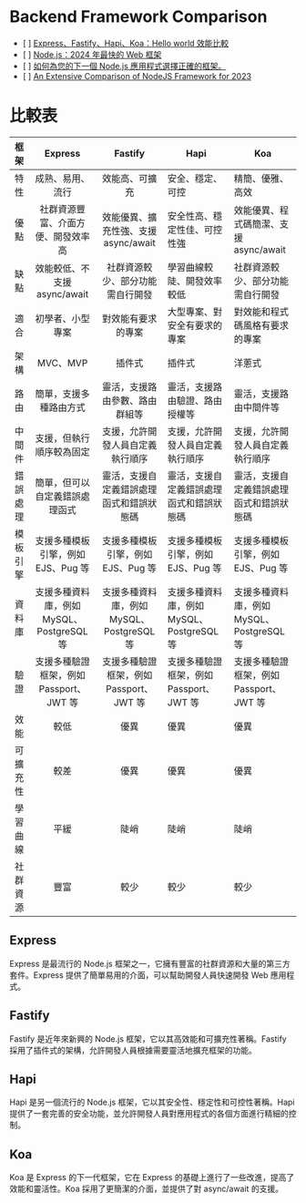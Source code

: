 # Backend Framework Comparison

- [ ] [Express、Fastify、Hapi、Koa：Hello world 效能比較](https://medium.com/deno-the-complete-reference/express-vs-fastify-vs-hapi-vs-koa-hello-world-performance-comparison-dd8cd6866bdd "https://medium.com/deno-the-complete-reference/express-vs-fastify-vs-hapi-vs-koa-hello-world-performance-comparison-dd8cd6866bdd")
- [ ] [Node.js：2024 年最快的 Web 框架](https://medium.com/deno-the-complete-reference/node-js-the-fastest-web-framework-in-2024-fa11e513fa75 "https://medium.com/deno-the-complete-reference/node-js-the-fastest-web-framework-in-2024-fa11e513fa75")
- [ ] [如何為您的下一個 Node.js 應用程式選擇正確的框架。](https://dev.to/osam1010/how-to-choose-the-right-framework-for-your-next-nodejs-app-2c1e "https://dev.to/osam1010/how-to-choose-the-right-framework-for-your-next-nodejs-app-2c1e")
- [ ] [An Extensive Comparison of NodeJS Framework for 2023](https://externlabs.com/blogs/extensive-comparison-of-nodejs-framework/ "https://externlabs.com/blogs/extensive-comparison-of-nodejs-framework/")

# 比較表

|   框架   |                  Express                  |                  Fastify                  | Hapi                                      | Koa                                       |
|:--------:|:-----------------------------------------:|:-----------------------------------------:| ----------------------------------------- | ----------------------------------------- |
|   特性   |             成熟、易用、流行              |              效能高、可擴充               | 安全、穩定、可控                          | 精簡、優雅、高效                          |
|   優點   |    社群資源豐富、介面方便、開發效率高     |   效能優異、擴充性強、支援 async/await    | 安全性高、穩定性佳、可控性強              | 效能優異、程式碼簡潔、支援 async/await    |
|   缺點   |       效能較低、不支援 async/await        |     社群資源較少、部分功能需自行開發      | 學習曲線較陡、開發效率較低                | 社群資源較少、部分功能需自行開發          |
|   適合   |             初學者、小型專案              |            對效能有要求的專案             | 大型專案、對安全有要求的專案              | 對效能和程式碼風格有要求的專案            |
|   架構   |                 MVC、MVP                  |                  插件式                   | 插件式                                    | 洋蔥式                                    |
|   路由   |          簡單，支援多種路由方式           |      靈活，支援路由參數、路由群組等       | 靈活，支援路由驗證、路由授權等            | 靈活，支援路由中間件等                    |
|  中間件  |         支援，但執行順序較為固定          |     支援，允許開發人員自定義執行順序      | 支援，允許開發人員自定義執行順序          | 支援，允許開發人員自定義執行順序          |
| 錯誤處理 |      簡單，但可以自定義錯誤處理函式       | 靈活，支援自定義錯誤處理函式和錯誤狀態碼  | 靈活，支援自定義錯誤處理函式和錯誤狀態碼  | 靈活，支援自定義錯誤處理函式和錯誤狀態碼  |
| 模板引擎 |    支援多種模板引擎，例如 EJS、Pug 等     |    支援多種模板引擎，例如 EJS、Pug 等     | 支援多種模板引擎，例如 EJS、Pug 等        | 支援多種模板引擎，例如 EJS、Pug 等        |
|  資料庫  | 支援多種資料庫，例如 MySQL、PostgreSQL 等 | 支援多種資料庫，例如 MySQL、PostgreSQL 等 | 支援多種資料庫，例如 MySQL、PostgreSQL 等 | 支援多種資料庫，例如 MySQL、PostgreSQL 等 |
|   驗證   |  支援多種驗證框架，例如 Passport、JWT 等  |  支援多種驗證框架，例如 Passport、JWT 等  | 支援多種驗證框架，例如 Passport、JWT 等   | 支援多種驗證框架，例如 Passport、JWT 等   |
|   效能   |                   較低                    |                   優異                    | 優異                                      | 優異                                      |
| 可擴充性 |                   較差                    |                   優異                    | 優異                                      | 優異                                      |
| 學習曲線 |                   平緩                    |                   陡峭                    | 陡峭                                      | 陡峭                                      |
| 社群資源 |                   豐富                    |                   較少                    | 較少                                      | 較少                                      |

## Express

Express 是最流行的 Node.js 框架之一，它擁有豐富的社群資源和大量的第三方套件。Express 提供了簡單易用的介面，可以幫助開發人員快速開發 Web 應用程式。

## Fastify

Fastify 是近年來新興的 Node.js 框架，它以其高效能和可擴充性著稱。Fastify 採用了插件式的架構，允許開發人員根據需要靈活地擴充框架的功能。

## Hapi

Hapi 是另一個流行的 Node.js 框架，它以其安全性、穩定性和可控性著稱。Hapi 提供了一套完善的安全功能，並允許開發人員對應用程式的各個方面進行精細的控制。

## Koa

Koa 是 Express 的下一代框架，它在 Express 的基礎上進行了一些改進，提高了效能和靈活性。Koa 採用了更簡潔的介面，並提供了對 async/await 的支援。